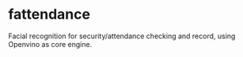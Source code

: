 # fattendance
Facial recognition for security/attendance checking and record, using Openvino as core engine.
